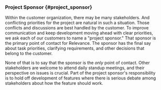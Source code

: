 ### Project Sponsor {#project_sponsor}

Within the customer organization, there may be many stakeholders.
And conflicting priorities for the project are natural in such a situation.
Those conflicts and discussions are best handled by the customer.
To improve communication and keep development moving ahead with clear priorities,
we ask each of our customers to name a "project sponsor."
That sponsor is the primary point of contact for Relevance.
The sponsor has the final say about task priorities, clarifying requirements, and other decisions that belong to the customer.

None of that is to say that the sponsor is the *only* point of contact.
Other stakeholders are welcome to attend daily standup meetings,
and their perspective on issues is crucial.
Part of the project sponsor's responsibility is to hold off development of features
where there is serious debate among stakeholders about how the feature should work.